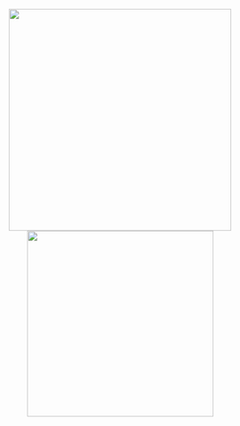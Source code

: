 <!--
**a-slice-of-py/a-slice-of-py** is a ✨ _special_ ✨ repository because its `README.md` (this file) appears on your GitHub profile.

Here are some ideas to get you started:

- 🔭 I’m currently working on ...
- 🌱 I’m currently learning ...
- 👯 I’m looking to collaborate on ...
- 🤔 I’m looking for help with ...
- 💬 Ask me about ...
- 📫 How to reach me: ...
- 😄 Pronouns: ...
- ⚡ Fun fact: ...
-->

<p align = "center">
  <img src = "https://github-readme-stats.vercel.app/api?username=a-slice-of-py&show_icons=true&theme=merko" width = 400>
  <img src = "https://github-readme-stats.vercel.app/api/top-langs/?username=a-slice-of-py&layout=compact&theme=merko" width = 335>
</p>
